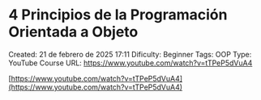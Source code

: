 # 4 Principios de la Programación Orientada a Objeto

Created: 21 de febrero de 2025 17:11
Dificulty: Beginner
Tags: OOP
Type: YouTube Course
URL: https://www.youtube.com/watch?v=tTPeP5dVuA4

[https://www.youtube.com/watch?v=tTPeP5dVuA4](https://www.youtube.com/watch?v=tTPeP5dVuA4)